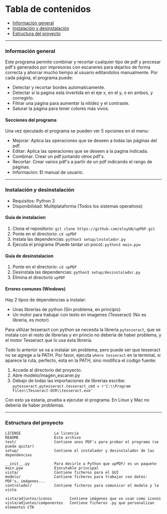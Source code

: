 # Tabla de contenidos
* [Información general](#información-general)
* [Instalación y desinstalación](#instalación-y-desinstalación)
* [Estructura del proyecto](#estructura-del-proyecto)
***

### Información general
Este programa permite combinar y recortar cualquier tipo de pdf y procesar pdf's
generados por impresoras con escaneres para dejarlos de forma correcta y ahorrar
mucho tiempo al usuario editandolos manualmente. Por cada página, el programa puede:

*   Detectar y recortar bordes automaticamente.
*   Detectar si la pagina esta invertida en el eje x, en el y, o en ambos, y corregirlo.
*   Filtrar una página para aumentar la nitidez y el contraste.
*   Saturar la página para tener colores más vivos.

#### Secciones del programa
Una vez ejecutado el programa se pueden ver 5 opciones en el menu:

*   Mejorar: Aplica las operaciones que se deseen a todas las páginas del pdf.
*   Editar: Aplica las operaciones que se deseen a la pagina indicada.
*   Combinar: Crear un pdf juntando otros pdf's.
*   Recortar: Crear varios pdf's a partir de un pdf indicando el rango de páginas.
*   Informacion: El manual de usuario.
***

### Instalación y desinstalación
*   Requisitos: Python 3
*   Disponibilidad: Multiplataforma (Todos los sistemas operativos)

#### Guía de instalacion
1. Clona el repositorio: ` git clone https://github.com/eloyUA/upPDF.git `
2. Ponte en el directorio: ` cd upPDF `
3. Instala las dependencias: ` python3 setup/instalador.py `
4. Ejecuta el programa (Puede tardar un poco): ` python3 main.pyw `

#### Guía de desinstalacion
1. Ponte en el directorio: ` cd upPDF `
2. Desinstala las dependencias: ` python3 setup/desinstalador.py `
3. Elimina el directorio ` upPDF `

#### Errores comunes (Windows)
Hay 2 tipos de dependencias a instalar:
*   Unas librerías de python (Sin problema, en principio)
*   Un motor para trabajar con texto en imagenes (Tesseract) (No es libreria, es motor)

Para utilizar tesseract con python se necesita la librería ` pytesseract `,
que se instala con el resto de librerías y en princio no debería de haber
problema, y el motor Tesseract que lo usa esta librería.

Todo lo anterior se va a instalar sin problema, pero puede ser que tesseract
no se agrege a la PATH. Por favor, ejecuta ` where tesseract ` en la terminal,
si aparece la ruta, perfecto, esta en la PATH, sino modifica el codigo fuente:

1. Accede al directorio del proyecto.
2. Abre modelo/imagen_escaner.py
3. Debajo de todas las importaciones de librerias escribe:
``` pytesseract.pytesseract.tesseract_cmd = r'C:\\Program Files\\Tesseract-OCR\\tesseract.exe' ```

Con esto ya estaría, prueba a ejecutar el programa. En Linux y Mac no debería de
haber problemas.
***

### Estructura del proyecto
```
LICENSE               La licencia  
README                Este archivo  
test/                 Contiene unos PDF's para probar el programa (se puede quitar)  
setup/                Contiene el instalador y desinstalador de las dependencias  

__init__.py           Para decirle a Python que upPDF/ es un paquete  
main.pyw              Ejecutable principal  
vista/                Contiene ficheros para el GUI  
modelo/               Contiene ficheros para trabajar con datos: PDF's, imágenes...  
controlador/          Contiene ficheros para comunicar el modelo y la vista  

vista/adjuntos/iconos        Contiene imágenes que se usan como iconos  
vista/adjuntos/componentes   Contiene ficheros .py que personalizan elementos CTK  
```